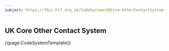```yaml
---
subject: https://fhir.hl7.org.uk/CodeSystem/UKCore-OtherContactSystem
---
```

##  UK Core Other Contact System

{{page:CodeSystemTemplate}}
